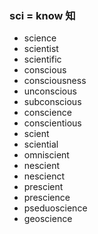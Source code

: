 ### sci = know 知


- science
- scientist
- scientific
- conscious
- consciousness
- unconscious
- subconscious
- conscience
- conscientious
- scient
- sciential
- omniscient
- nescient
- nescienct
- prescient
- prescience
- pseduoscience
- geoscience
